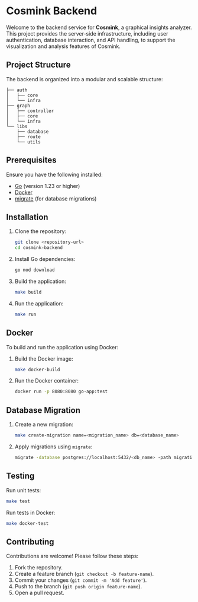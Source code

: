 # Cosmink Backend

Welcome to the backend service for **Cosmink**, a graphical insights analyzer. This project provides the server-side infrastructure, including user authentication, database interaction, and API handling, to support the visualization and analysis features of Cosmink.

## Project Structure

The backend is organized into a modular and scalable structure:

```
├── auth
│   ├── core          
│   └── infra         
├── graph
│   ├── controller   
│   ├── core          
│   └── infra        
└── libs
    ├── database
    ├── route        
    └── utils      

```

## Prerequisites

Ensure you have the following installed:

- [Go](https://golang.org/dl/) (version 1.23 or higher)
- [Docker](https://www.docker.com/)
- [migrate](https://github.com/golang-migrate/migrate) (for database migrations)

## Installation

1. Clone the repository:

   ```bash
   git clone <repository-url>
   cd cosmink-backend
   ```

2. Install Go dependencies:

   ```bash
   go mod download
   ```

3. Build the application:

   ```bash
   make build
   ```

4. Run the application:

   ```bash
   make run
   ```

## Docker

To build and run the application using Docker:

1. Build the Docker image:

   ```bash
   make docker-build
   ```

2. Run the Docker container:

   ```bash
   docker run -p 8080:8080 go-app:test
   ```

## Database Migration

1. Create a new migration:

   ```bash
   make create-migration name=<migration_name> db=<database_name>
   ```

2. Apply migrations using `migrate`:

   ```bash
   migrate -database postgres://localhost:5432/<db_name> -path migrations up
   ```

## Testing

Run unit tests:

```bash
make test
```

Run tests in Docker:

```bash
make docker-test
```

## Contributing

Contributions are welcome! Please follow these steps:

1. Fork the repository.
2. Create a feature branch (`git checkout -b feature-name`).
3. Commit your changes (`git commit -m 'Add feature'`).
4. Push to the branch (`git push origin feature-name`).
5. Open a pull request.


